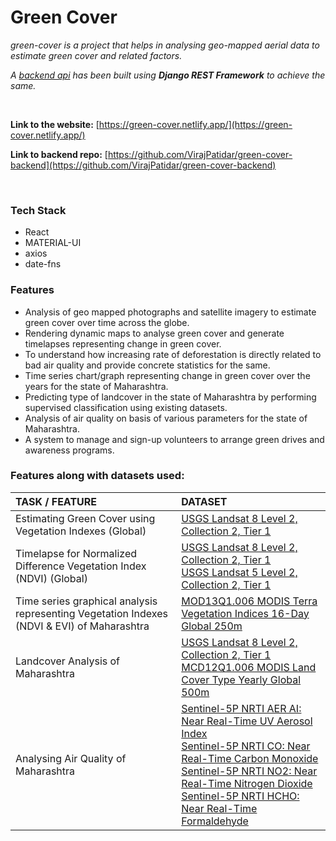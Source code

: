 # Green Cover

_green-cover is a project that helps in analysing geo-mapped aerial data to estimate green cover and related factors._ <br/>

_A [backend api](https://github.com/VirajPatidar/green-cover-backend) has been built using **Django REST Framework** to achieve the same._

<br/>

**Link to the website:** [https://green-cover.netlify.app/](https://green-cover.netlify.app/) <br/>

**Link to backend repo:** [https://github.com/VirajPatidar/green-cover-backend](https://github.com/VirajPatidar/green-cover-backend)

<br/>

### Tech Stack ###
* React
* MATERIAL-UI
* axios
* date-fns


### Features ###
* Analysis of geo mapped photographs and satellite imagery to estimate green cover over time across the globe.
* Rendering dynamic maps to analyse green cover and generate timelapses representing change in green cover.
* To understand how increasing rate of deforestation is directly related to bad air quality and provide concrete statistics for the same. 
* Time series chart/graph representing change in green cover over the years for the state of Maharashtra.
* Predicting type of landcover in the state of Maharashtra by performing supervised classification using existing datasets. 
* Analysis of air quality on basis of various parameters for the state of Maharashtra.
* A system to manage and sign-up volunteers to arrange green drives and awareness programs.


### Features along with datasets used: ###

| TASK / FEATURE | DATASET |
| :---         | :---         
| Estimating Green Cover using Vegetation Indexes (Global)   | [USGS Landsat 8 Level 2, Collection 2, Tier 1](https://developers.google.com/earth-engine/datasets/catalog/LANDSAT_LC08_C02_T1_L2)    |
| Timelapse for Normalized Difference Vegetation Index (NDVI) (Global)     | [USGS Landsat 8 Level 2, Collection 2, Tier 1](https://developers.google.com/earth-engine/datasets/catalog/LANDSAT_LC08_C02_T1_L2) <br /> [USGS Landsat 5 Level 2, Collection 2, Tier 1](https://developers.google.com/earth-engine/datasets/catalog/LANDSAT_LT05_C02_T1_L2) |
| Time series graphical analysis representing Vegetation Indexes (NDVI & EVI) of Maharashtra     | [MOD13Q1.006 MODIS Terra Vegetation Indices 16-Day Global 250m](https://developers.google.com/earth-engine/datasets/catalog/MODIS_006_MOD13Q1)     |
| Landcover Analysis of Maharashtra     | [USGS Landsat 8 Level 2, Collection 2, Tier 1](https://developers.google.com/earth-engine/datasets/catalog/LANDSAT_LC08_C02_T1_L2) <br /> [MCD12Q1.006 MODIS Land Cover Type Yearly Global 500m](https://developers.google.com/earth-engine/datasets/catalog/MODIS_006_MCD12Q1)   |
| Analysing Air Quality of Maharashtra     | [Sentinel-5P NRTI AER AI: Near Real-Time UV Aerosol Index](https://developers.google.com/earth-engine/datasets/catalog/COPERNICUS_S5P_NRTI_L3_AER_AI) <br /> [Sentinel-5P NRTI CO: Near Real-Time Carbon Monoxide](https://developers.google.com/earth-engine/datasets/catalog/COPERNICUS_S5P_NRTI_L3_CO) <br /> [Sentinel-5P NRTI NO2: Near Real-Time Nitrogen Dioxide](https://developers.google.com/earth-engine/datasets/catalog/COPERNICUS_S5P_NRTI_L3_NO2) <br /> [Sentinel-5P NRTI HCHO: Near Real-Time Formaldehyde](https://developers.google.com/earth-engine/datasets/catalog/COPERNICUS_S5P_NRTI_L3_HCHO)   |


<br/>
<br/>
